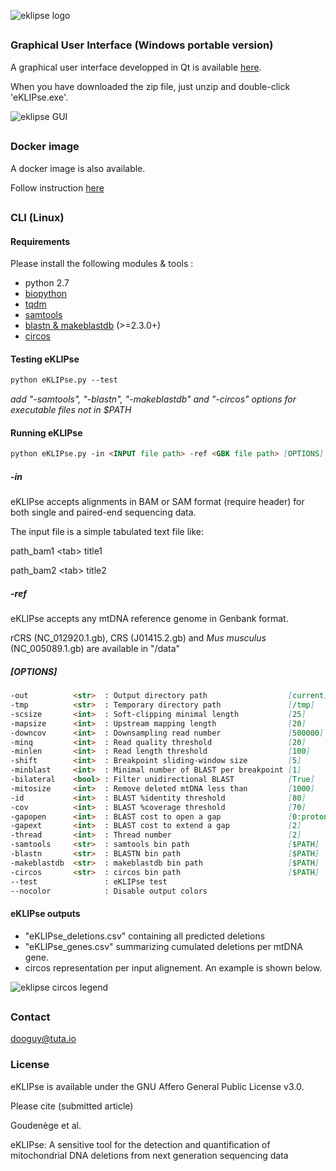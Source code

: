![eklipse logo](http://163.172.45.124/share/eKLIPse/eklipseHeader.png)

##

### Graphical User Interface (Windows portable version)

A graphical user interface developped in Qt is available [here](http://163.172.45.124/share/eKLIPse/eKLIPse_beta-0-2_winPortable.zip).

When you have downloaded the zip file, just unzip and double-click 'eKLIPse.exe'.

![eklipse GUI](http://163.172.45.124/share/eKLIPse/eKLIPse_GUI.png)

##

### Docker image

A docker image is also available.

Follow instruction [here](https://docs.docker.com/get-started/part2/#build-the-app)

##

### CLI (Linux)

#### Requirements
Please install the following modules & tools :
- python 2.7
- [biopython](https://github.com/biopython/biopython)
- [tqdm](https://github.com/tqdm/tqdm)
- [samtools](https://github.com/samtools/samtools)
- [blastn & makeblastdb](http://ftp.ncbi.nlm.nih.gov/blast/executables/blast+/LATEST/) (>=2.3.0+)
- [circos](http://circos.ca/software/download/)


#### Testing eKLIPse

```markdown
python eKLIPse.py --test
```
*add "-samtools", "-blastn", "-makeblastdb" and "-circos" options for executable files not in $PATH*


#### Running eKLIPse

```markdown
python eKLIPse.py -in <INPUT file path> -ref <GBK file path> [OPTIONS]
```

##### -in
eKLIPse accepts alignments in BAM or SAM format (require header) for both single and paired-end sequencing data.

The input file is a simple tabulated text file like:

path_bam1 <tab\> title1

path_bam2 <tab\> title2


##### -ref
eKLIPse accepts any mtDNA reference genome in Genbank format. 

rCRS (NC_012920.1.gb), CRS (J01415.2.gb) and *Mus musculus* (NC_005089.1.gb) are available in "/data"


##### [OPTIONS]
```markdown
-out          <str>  : Output directory path                  [current]
-tmp          <str>  : Temporary directory path               [/tmp]
-scsize       <int>  : Soft-clipping minimal length           [25]
-mapsize      <int>  : Upstream mapping length                [20]
-downcov      <int>  : Downsampling read number               [500000] (0=disable)
-minq         <int>  : Read quality threshold                 [20]
-minlen       <int>  : Read length threshold                  [100]
-shift        <int>  : Breakpoint sliding-window size         [5]
-minblast     <int>  : Minimal number of BLAST per breakpoint [1]
-bilateral    <bool> : Filter unidirectional BLAST            [True]
-mitosize     <int>  : Remove deleted mtDNA less than         [1000]
-id           <int>  : BLAST %identity threshold              [80]
-cov          <int>  : BLAST %coverage threshold              [70]
-gapopen      <int>  : BLAST cost to open a gap               [0:proton, 5:illumina]
-gapext       <int>  : BLAST cost to extend a gap             [2]
-thread       <int>  : Thread number                          [2]
-samtools     <str>  : samtools bin path                      [$PATH]
-blastn       <str>  : BLASTN bin path                        [$PATH]
-makeblastdb  <str>  : makeblastdb bin path                   [$PATH]
-circos       <str>  : circos bin path                        [$PATH]
--test               : eKLIPse test
--nocolor            : Disable output colors
```

#### eKLIPse outputs

- "eKLIPse_deletions.csv" containing all predicted deletions
- "eKLIPse_genes.csv" summarizing cumulated deletions per mtDNA gene.
- circos representation per input alignement. An example is shown below.

![eklipse circos legend](http://163.172.45.124/share/eKLIPse/eKLIPse_fig2.png)


##

### Contact
dooguy@tuta.io


### License
eKLIPse is available under the GNU Affero General Public License v3.0.

Please cite (submitted article)

Goudenège et al.

eKLIPse: A sensitive tool for the detection and quantification of mitochondrial DNA deletions from next generation sequencing data




